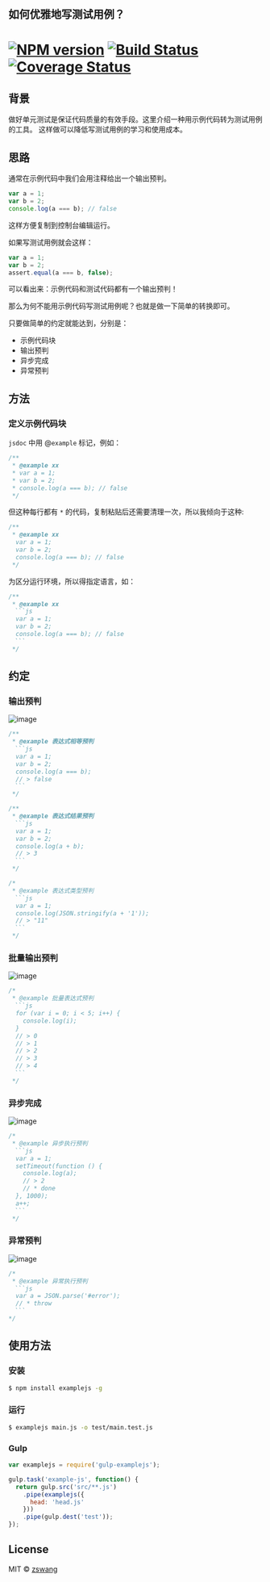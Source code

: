 如何优雅地写测试用例？
----------

# [![NPM version][npm-image]][npm-url] [![Build Status][travis-image]][travis-url] [![Coverage Status][coverage-image]][coverage-url]

## 背景

做好单元测试是保证代码质量的有效手段。这里介绍一种用示例代码转为测试用例的工具。
这样做可以降低写测试用例的学习和使用成本。

## 思路

通常在示例代码中我们会用注释给出一个输出预判。

```js
var a = 1;
var b = 2;
console.log(a === b); // false
```

这样方便复制到控制台编辑运行。

如果写测试用例就会这样：
```js
var a = 1;
var b = 2;
assert.equal(a === b, false);
```

可以看出来：示例代码和测试代码都有一个输出预判！

那么为何不能用示例代码写测试用例呢？也就是做一下简单的转换即可。

只要做简单的约定就能达到，分别是：

* 示例代码块
* 输出预判
* 异步完成
* 异常预判

## 方法

### 定义示例代码块

`jsdoc` 中用 @`example` 标记，例如：

```js
/**
 * @example xx
 * var a = 1;
 * var b = 2;
 * console.log(a === b); // false
 */
```

但这种每行都有 `*` 的代码，复制粘贴后还需要清理一次，所以我倾向于这种:

```js
/**
 * @example xx
  var a = 1;
  var b = 2;
  console.log(a === b); // false
 */
```

为区分运行环境，所以得指定语言，如：

```js
/**
 * @example xx
　```js
  var a = 1;
  var b = 2;
  console.log(a === b); // false
　```
 */
```

## 约定

### 输出预判

![image](https://cloud.githubusercontent.com/assets/536587/15286345/02c42cde-1b8f-11e6-9a01-562418199de4.png)

```js
/**
 * @example 表达式相等预判
　```js
  var a = 1;
  var b = 2;
  console.log(a === b);
  // > false
　```
 */
```

```js
/**
 * @example 表达式结果预判
　```js
  var a = 1;
  var b = 2;
  console.log(a + b);
  // > 3
　```
 */
```

```js
/*
 * @example 表达式类型预判
　```js
  var a = 1;
  console.log(JSON.stringify(a + '1'));
  // > "11"
　```
 */
```

### 批量输出预判

![image](https://cloud.githubusercontent.com/assets/536587/15286346/09169450-1b8f-11e6-8087-a0f8c4489b56.png)

```js
/*
 * @example 批量表达式预判
　```js
  for (var i = 0; i < 5; i++) {
    console.log(i);
  }
  // > 0
  // > 1
  // > 2
  // > 3
  // > 4
　```
 */
```

### 异步完成

![image](https://cloud.githubusercontent.com/assets/536587/15286354/0f2f9710-1b8f-11e6-88d8-37e2a0055d5c.png)

```js
/*
 * @example 异步执行预判
　```js
  var a = 1;
  setTimeout(function () {
    console.log(a);
    // > 2
    // * done
  }, 1000);
  a++;
　```
 */
```

### 异常预判

![image](https://cloud.githubusercontent.com/assets/536587/15286361/13b9ec68-1b8f-11e6-8839-d61ccaefbf23.png)

```js
/*
 * @example 异常执行预判
　```js
  var a = JSON.parse('#error');
  // * throw
　```
*/
```

## 使用方法

### 安装

```bash
$ npm install examplejs -g
```

### 运行

```bash
$ examplejs main.js -o test/main.test.js
```

### Gulp

```js
var examplejs = require('gulp-examplejs');

gulp.task('example-js', function() {
  return gulp.src('src/**.js')
    .pipe(examplejs({
      head: 'head.js'
    }))
    .pipe(gulp.dest('test'));
});
```

## License

MIT © [zswang](http://weibo.com/zswang)

[npm-url]: https://npmjs.org/package/examplejs
[npm-image]: https://badge.fury.io/js/examplejs.svg
[travis-url]: https://travis-ci.org/zswang/examplejs
[travis-image]: https://travis-ci.org/zswang/examplejs.svg?branch=master
[coverage-url]: https://coveralls.io/github/zswang/examplejs?branch=master
[coverage-image]: https://coveralls.io/repos/zswang/examplejs/badge.svg?branch=master&service=github
